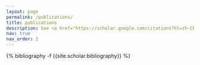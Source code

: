 ```yaml
---
layout: page
permalink: /publications/
title: publications
description: See <a href="https://scholar.google.com/citations?hl=zh-CN&user=qTwd1aEAAAAJ&view_op=list_works&sortby=pubdate" style="color:#b31aaa;">Google Scholar</a> for a full publication list.
nav: true
nav_order: 2
---
```


<!-- _pages/publications.md -->
<div class="publications">

{% bibliography -f {{site.scholar.bibliography}} %}

</div>

